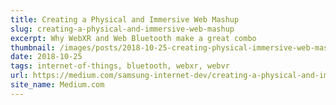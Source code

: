 ```yaml
---
title: Creating a Physical and Immersive Web Mashup
slug: creating-a-physical-and-immersive-web-mashup
excerpt: Why WebXR and Web Bluetooth make a great combo
thumbnail: /images/posts/2018-10-25-creating-physical-immersive-web-mashup/thumb.jpg
date: 2018-10-25
tags: internet-of-things, bluetooth, webxr, webvr
url: https://medium.com/samsung-internet-dev/creating-a-physical-and-immersive-web-mashup-b5418f14b982
site_name: Medium.com
---
```


